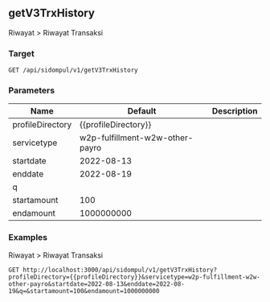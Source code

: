 ## getV3TrxHistory
Riwayat &gt; Riwayat Transaksi

### Target
```
GET /api/sidompul/v1/getV3TrxHistory
```

### Parameters
Name | Default | Description
--- | --- | ---
profileDirectory|{{profileDirectory}}|
servicetype|w2p-fulfillment-w2w-other-payro|
startdate|2022-08-13|
enddate|2022-08-19|
q||
startamount|100|
endamount|1000000000|



### Examples
Riwayat &gt; Riwayat Transaksi
```
GET http://localhost:3000/api/sidompul/v1/getV3TrxHistory?profileDirectory={{profileDirectory}}&servicetype=w2p-fulfillment-w2w-other-payro&startdate=2022-08-13&enddate=2022-08-19&q=&startamount=100&endamount=1000000000
```

